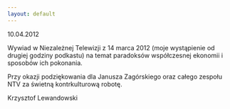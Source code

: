 ```yaml
---
layout: default
---
```

<!--104-->
<p>10.04.2012</p>
<p>Wywiad w Niezależnej Telewizji z 14 marca 2012 (moje wystąpienie od drugiej godziny podkastu) na temat paradoksów współczesnej ekonomii i sposobów ich pokonania.</p>
<p>Przy okazji podziękowania dla Janusza Zagórskiego oraz całego zespołu NTV za świetną kontrkulturową robotę.</p>
<p>Krzysztof Lewandowski</p>
